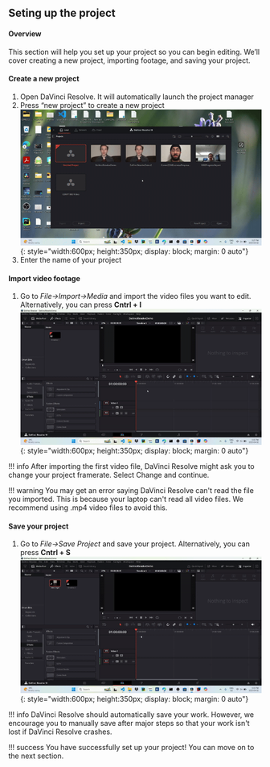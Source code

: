 ## Seting up the project

#### Overview

This section will help you set up your project so you can begin editing. We’ll cover creating a new project, importing footage, and saving your project.

#### Create a new project

1. Open DaVinci Resolve. It will automatically launch the project manager
2. Press “new project” to create a new project
![Create a new project](./assets/setup/create_new_project-ezgif.com-video-to-gif-converter.gif){: style="width:600px; height:350px; display: block; margin: 0 auto"}
3. Enter the name of your project

#### Import video footage

1. Go to *File->Import->Media* and import the video files you want to edit. Alternatively, you can press **Cntrl + I**
![Import footage](./assets/setup/import_media-ezgif.com-video-to-gif-converter.gif){: style="width:600px; height:350px; display: block; margin: 0 auto"}

!!! info
    After importing the first video file, DaVinci Resolve might ask you to change your project framerate. Select Change and continue.

!!! warning
    You may get an error saying DaVinci Resolve can't read the file you imported. This is because your laptop can't read all video files. We recommend using .mp4 video files to avoid this.

#### Save your project
1. Go to *File->Save Project* and save your project. Alternatively, you can press **Cntrl + S**
![Import footage](./assets/setup/save_project-ezgif.com-video-to-gif-converter.gif){: style="width:600px; height:350px; display: block; margin: 0 auto"}

!!! info
    DaVinci Resolve should automatically save your work. However, we encourage you to manually save after major steps so that your work isn't lost if DaVinci Resolve crashes.

!!! success
    You have successfully set up your project! You can move on to the next section.


